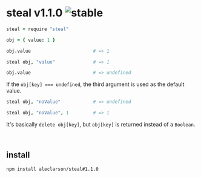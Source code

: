 
# steal v1.1.0 ![stable](https://img.shields.io/badge/stability-stable-4EBA0F.svg?style=flat)

```CoffeeScript
steal = require "steal"

obj = { value: 1 }

obj.value                       # => 1

steal obj, "value"              # => 1

obj.value                       # => undefined
```

If the `obj[key] === undefined`, the third argument is used as the default value.

```CoffeeScript
steal obj, "noValue"            # => undefined

steal obj, "noValue", 1         # => 1
```

It's basically `delete obj[key]`, but `obj[key]` is returned instead of a `Boolean`.

&nbsp;

## install

```sh
npm install aleclarson/steal#1.1.0
```

&nbsp;
